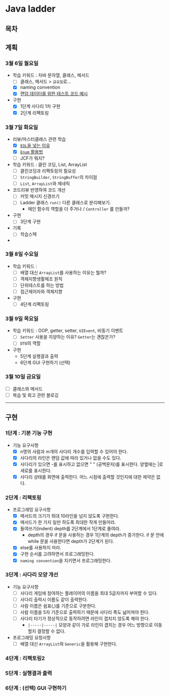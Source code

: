 # Java ladder

## 목차

## 계획
### 3월 6일 월요일
- 학습 키워드 : 자바 문자열, 클래스, 메서드
  - [ ] 클래스, 메서드 > `금요일`로...
  - [x] naming convention
  - [x] [랜덤 데이터를 위한 테스트 코드 예시](https://nbalance97.tistory.com/m/315)
- 구현
  - [x] 1단계 사다리 1차 구현
  - [x] 2단계 리팩토링

### 3월 7일 화요일
- 리뷰/마스터클래스 관련 학습
  - [x] [`EOL`을 넣는 이유](https://coderifleman.tumblr.com/post/115464362564/%ED%8C%8C%EC%9D%BC-%EB%81%9D%EC%97%90-%EA%B0%9C%ED%96%89%EC%9D%84-%EC%B6%94%EA%B0%80%ED%95%B4%EC%95%BC-%ED%95%98%EB%8A%94-%EC%9D%B4%EC%9C%A0)
  - [x] [`Enum` 활용법](https://jojoldu.tistory.com/137)
  - [ ] JCF가 뭐지?
- 학습 키워드 : 클린 코딩, List, ArrayList
  - [ ] 클린코딩과 리팩토링의 필요성
  - [ ] `StringBuilder`, `StringBuffer`의 차이점
  - [ ] `List`, `ArrayList`와 제네릭
- 코드리뷰 반영하여 코드 개선
  - [ ] 커밋 메시지 신경쓰기
  - [ ] Ladder 클래스 `run()` 다른 클래스로 분리해보기.
    - 메인 함수의 역할을 더 주거나 / `Controller` 를 만들까?
- 구현
  - [ ] 3단계 구현
- 기록
  - [ ] 학습스택
- 
### 3월 8일 수요일
- 학습 키워드 : 
  - [ ] 배열 대신 `ArrayList`를 사용하는 이유는 뭘까?
  - [ ] 객체지향생활체조 원칙
  - [ ] 단위테스트를 하는 방법
  - [ ] 접근제어자와 객체지향
- 구현
  - [ ] 4단계 리팩토링
### 3월 9일 목요일
- 학습 키워드 : OOP, getter, setter, `UIEvent`, 비동기 이벤트
  - [ ] `Setter` 사용을 지양하는 이유? `Getter`는 괜찮은가?
  - [ ] `DTO`의 역할
- 구현
  - 5단계 실행결과 출력
  - 6단계 GUI 구현하기 (선택)
### 3월 10일 금요일
- [ ] 클래스와 메서드
- [ ] 복습 및 회고 관련 블로깅

---
## 구현
### 1단계 : 기본 기능 구현
- 기능 요구사항
  - [x] n명의 사람과 m개의 사다리 개수를 입력할 수 있어야 한다.
  - [x] 사다리의 라인은 랜덤 값에 따라 있거나 없을 수도 있다.
  - [x] 사다리가 있으면 -를 표시하고 없으면 " " (공백문자)를 표시한다. 양옆에는 |로 세로를 표시한다.
  - [x] 사다리 상태를 화면에 출력한다. 어느 시점에 출력할 것인지에 대한 제약은 없다.

### 2단계 : 리팩토링
- 프로그래밍 요구사항
  - [x] 메서드의 크기가 최대 10라인을 넘지 않도록 구현한다.
  - [x] 메서드가 한 가지 일만 하도록 최대한 작게 만들어라.
  - [x] 들여쓰기(indent) depth를 2단계에서 1단계로 줄여라.
    - depth의 경우 if 문을 사용하는 경우 1단계의 depth가 증가한다. if 문 안에 while 문을 사용한다면 depth가 2단계가 된다.
  - [x] else를 사용하지 마라.
  - [x] 구현 순서를 고려하면서 프로그래밍한다.
  - [x] `naming convention`을 지키면서 프로그래밍한다.

### 3단계 : 사다리 모양 개선
- 기능 요구사항
  - [ ] 사다리 게임에 참여하는 플레이어의 이름을 최대 5글자까지 부여할 수 있다. 
  - [ ] 사다리 출력시 이름도 같이 출력한다. 
  - [ ] 사람 이름은 쉼표(,)를 기준으로 구분한다. 
  - [ ] 사람 이름을 5자 기준으로 출력하기 때문에 사다리 폭도 넓어져야 한다. 
  - [ ] 사다리 타기가 정상적으로 동작하려면 라인이 겹치지 않도록 해야 한다. 
    - `|-----|-----|` 모양과 같이 가로 라인이 겹치는 경우 어느 방향으로 이동할지 결정할 수 없다.
- 프로그래밍 요청사항
  - [ ] 배열 대신 `ArrayList`와 `Generic`을 활용해 구현한다.

### 4단계 : 리팩토링2
### 5단계 : 실행결과 출력
### 6단계 : (선택) GUI 구현하기
